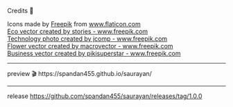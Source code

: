 
Credits 📃


<div>Icons made by <a href="https://www.freepik.com" title="Freepik">Freepik</a> from <a href="https://www.flaticon.com/" title="Flaticon">www.flaticon.com</a></div>
<div><a href="https://www.freepik.com/free-photos-vectors/eco">Eco vector created by stories - www.freepik.com</a></div>
<div><a href="https://www.freepik.com/photos/technology">Technology photo created by jcomp - www.freepik.com</a></div>
<div><a href="https://www.freepik.com/vectors/flower">Flower vector created by macrovector - www.freepik.com</a></div>
<div><a href="https://www.freepik.com/vectors/business">Business vector created by pikisuperstar - www.freepik.com</a></div>

<hr>

<div>preview 🎬
https://spandan455.github.io/saurayan/
</div>

<hr>

release 
https://github.com/spandan455/saurayan/releases/tag/1.0.0
